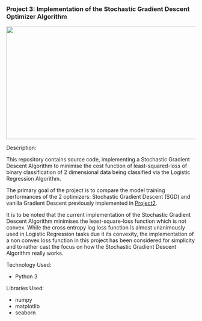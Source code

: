 ### Project 3: Implementation of the Stochastic Gradient Descent Optimizer Algorithm
<p align="center">
    <img width="600" height="300"
     src="https://www.bogotobogo.com/python/scikit-learn/images/Batch-vs-Stochastic-Gradient-Descent/stochastic-vs-batch-gradient-descent.png">
</p>

Description:

This repository contains source code, implementing a Stochastic 
Gradient Descent Algorithm to minimise the cost function of least-squared-loss 
of binary classification of 2 dimensional data being classified via 
the Logistic Regression Algorithm.

The primary goal of the project is to compare the model training 
performances of the 2 optimizers: Stochastic Gradient Descent (SGD)
 and vanilla Gradient Descent previously implemented in [Project2](https://github.com/nombreinvicto/DeepLearningCV/tree/master/Project2_SimpleGradientDescent).

It is to be noted that the current implementation of the 
Stochastic Gradient 
Descent Algorithm minimises the least-square-loss function which is 
not convex. While the cross entropy log loss function is almost 
unanimously used in Logistic Regression tasks due it its convexity, 
the implementation of a non convex loss function in this project has 
been considered for simplicity and to rather cast the focus on how the 
Stochastic Gradient Descent Algorithm really works.

Technology Used:

* Python 3

Libraries Used:

* numpy
* matplotlib
* seaborn